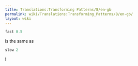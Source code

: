 ```yaml
---
title: Translations:Transforming Patterns/8/en-gb
permalink: wiki/Translations:Transforming_Patterns/8/en-gb/
layout: wiki
---
```


``` haskell
fast 0.5
```

is the same as

``` haskell
slow 2
```

!
